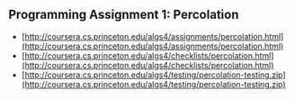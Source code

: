 ## Programming Assignment 1: Percolation

* [http://coursera.cs.princeton.edu/algs4/assignments/percolation.html](http://coursera.cs.princeton.edu/algs4/assignments/percolation.html)
* [http://coursera.cs.princeton.edu/algs4/checklists/percolation.html](http://coursera.cs.princeton.edu/algs4/checklists/percolation.html)
* [http://coursera.cs.princeton.edu/algs4/testing/percolation-testing.zip](http://coursera.cs.princeton.edu/algs4/testing/percolation-testing.zip)